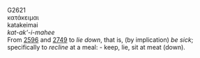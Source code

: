 <body>
  <p>G2621<br>  κατάκειμαι  <br> katakeimai  <br><i>kat-ak‘-i-mahee </i><br>From <a href="g2596.htm">2596</a> and <a href="g2749.htm">2749</a>  to <i>lie</i> <i>down</i>, that is, (by implication) <i>be</i> <i>sick</i>; specifically to <i>recline</i> at a meal: - keep, lie, sit at meat (down).<br></p>
 </body>